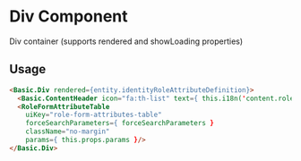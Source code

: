 # Div Component

Div container (supports rendered and showLoading properties)

## Usage

```html
<Basic.Div rendered={entity.identityRoleAttributeDefinition}>
  <Basic.ContentHeader icon="fa:th-list" text={ this.i18n('content.role.formAttributes.header') } style={{ marginBottom: 0 }}/>
  <RoleFormAttributeTable
    uiKey="role-form-attributes-table"
    forceSearchParameters={ forceSearchParameters }
    className="no-margin"
    params={ this.props.params }/>
</Basic.Div>
```

